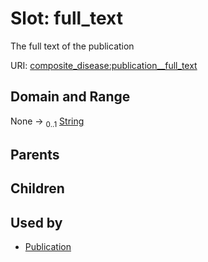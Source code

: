 
# Slot: full_text


The full text of the publication

URI: [composite_disease:publication__full_text](http://w3id.org/ontogpt/composite_disease/publication__full_text)


## Domain and Range

None &#8594;  <sub>0..1</sub> [String](types/String.md)

## Parents


## Children


## Used by

 * [Publication](Publication.md)
